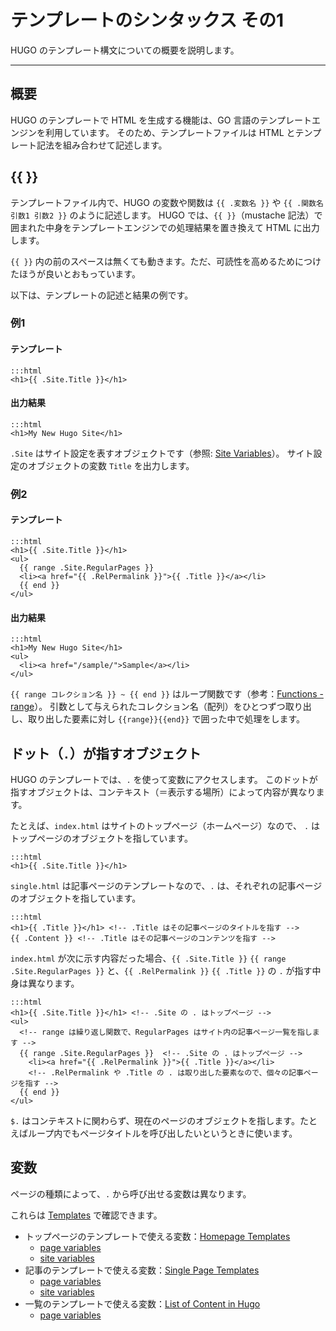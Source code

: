 # テンプレートのシンタックス その1

HUGO のテンプレート構文についての概要を説明します。

---

## 概要

HUGO のテンプレートで HTML を生成する機能は、GO 言語のテンプレートエンジンを利用しています。
そのため、テンプレートファイルは HTML とテンプレート記法を組み合わせて記述します。

## {{ }}

テンプレートファイル内で、HUGO の変数や関数は `{{ .変数名 }}` や `{{ .関数名 引数1 引数2 }}` のように記述します。
HUGO では、`{{ }}`（mustache 記法）で囲まれた中身をテンプレートエンジンでの処理結果を置き換えて HTML に出力します。

`{{ }}` 内の前のスペースは無くても動きます。ただ、可読性を高めるためにつけたほうが良いとおもっています。

以下は、テンプレートの記述と結果の例です。

### 例1

#### テンプレート

    :::html
    <h1>{{ .Site.Title }}</h1>

#### 出力結果

    :::html
    <h1>My New Hugo Site</h1>

`.Site` はサイト設定を表すオブジェクトです（参照: [Site Variables](https://gohugo.io/variables/site/)）。
サイト設定のオブジェクトの変数 `Title` を出力します。

### 例2

#### テンプレート

    :::html
    <h1>{{ .Site.Title }}</h1>
    <ul>
      {{ range .Site.RegularPages }}
      <li><a href="{{ .RelPermalink }}">{{ .Title }}</a></li>
      {{ end }}
    </ul>

#### 出力結果

    :::html
    <h1>My New Hugo Site</h1>
    <ul>
      <li><a href="/sample/">Sample</a></li>
    </ul>

`{{ range コレクション名 }} ~ {{ end }}` はループ関数です（参考：[Functions - range](https://gohugo.io/functions/range/)）。
引数として与えられたコレクション名（配列）をひとつずつ取り出し、取り出した要素に対し `{{range}}{{end}}` で囲った中で処理をします。

## ドット（`.`）が指すオブジェクト

HUGO のテンプレートでは、`.` を使って変数にアクセスします。
このドットが指すオブジェクトは、コンテキスト（＝表示する場所）によって内容が異なります。

たとえば、`index.html` はサイトのトップページ（ホームページ）なので、 `.` はトップページのオブジェクトを指しています。

    :::html
    <h1>{{ .Site.Title }}</h1>

`single.html` は記事ページのテンプレートなので、`.` は、それぞれの記事ページのオブジェクトを指しています。

    :::html
    <h1>{{ .Title }}</h1> <!-- .Title はその記事ページのタイトルを指す -->
    {{ .Content }} <!-- .Title はその記事ページのコンテンツを指す -->

`index.html` が次に示す内容だった場合、`{{ .Site.Title }}` `{{ range .Site.RegularPages }}` と、`{{ .RelPermalink }}` `{{ .Title }}` の `.` が指す中身は異なります。

    :::html
    <h1>{{ .Site.Title }}</h1> <!-- .Site の . はトップページ -->
    <ul>
      <!-- range は繰り返し関数で、RegularPages はサイト内の記事ページ一覧を指します -->
      {{ range .Site.RegularPages }}  <!-- .Site の . はトップページ -->
        <li><a href="{{ .RelPermalink }}">{{ .Title }}</a></li>
        <!-- .RelPermalink や .Title の . は取り出した要素なので、個々の記事ページを指す -->
      {{ end }}
    </ul>

`$.` はコンテキストに関わらず、現在のページのオブジェクトを指します。たとえばループ内でもページタイトルを呼び出したいというときに使います。

## 変数

ページの種類によって、`.` から呼び出せる変数は異なります。

これらは [Templates](https://gohugo.io/templates/) で確認できます。

- トップページのテンプレートで使える変数：[Homepage Templates](https://gohugo.io/templates/homepage/)
    - [page variables](https://gohugo.io/variables/page/)
    - [site variables](https://gohugo.io/variables/site/)
- 記事のテンプレートで使える変数：[Single Page Templates](https://gohugo.io/templates/single-page-templates/)
    - [page variables](https://gohugo.io/variables/page/)
    - [site variables](https://gohugo.io/variables/site/)
- 一覧のテンプレートで使える変数：[List of Content in Hugo](https://gohugo.io/templates/lists/)
    - [page variables](https://gohugo.io/variables/page/)
